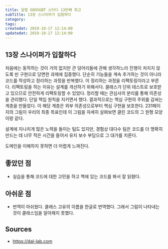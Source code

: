 ```yaml
---
title: 달랩 GOOSGBT 스터디 13번째 회고
subTitle: 13장 스나이퍼가 입찰하다
category: 
tags: 
createdat: 2019-10-17 12:14:00
updatedat: 2019-10-17 12:14:00
---
```


## 13장 스나이퍼가 입찰하다

처음에는 동작하는 것이 거의 없지만 큰 덩어리들에 관해 생각하느라 진행이 처지지 않도록 빈 구현으로 당면한 과제에 집중했다. 단순히 기능들을 계속 추가하는 것이 아니라 코드를 작성하고 정리하는 과정을 반복했다. 이 정리하는 과정을 리팩토링이라고 부른다. 리팩토링을 하는 이유는 설계를 개선하기 위해서다. 클래스가 단위 테스트로 보호받고 있으므로 안전하게 리팩토링할 수 있었다. 정리할 때는 관심사의 분리를 통해 의존성을 관리했다. 단일 책임 원칙을 지키면서 했다. 결과적으로는 핵심 구현의 주위를 감싸는 계층을 만들었다. 이 해당 계층은 외부 의존성으로부터 핵심 구현을 보호한다. 231페이지의 그림이 우리의 최종 목표인데 이 그림을 자세히 살펴보면 클린 코드의 그 원형 모양이랑 같다.  

설계에 지나치게 많은 노력을 들이는 팀도 있지만, 경험상 대다수 팀은 코드를 더 명확히 만드는 데 너무 적은 시간을 들어서 유지 보수 부담으로 그 대가를 치른다.  

도메인을 이해하지 못하면 더 어렵게 느껴진다.  

## 좋았던 점

* 실습을 통해 코드에 대한 고민을 하고 책에 있는 코드를 봐서 잘 읽혔다.

## 아쉬운 점

* 번역이 아쉬웠다. 클래스 고유의 이름을 한글로 번역했다. 그래서 그림이 나타내는 것이 클래스임을 알아채지 못했다.

## Sources

* <https://dal-lab.com>